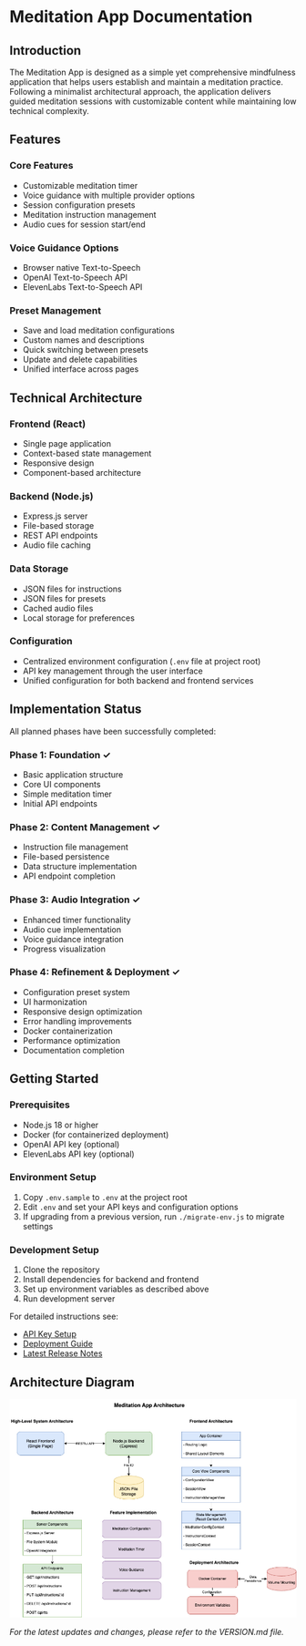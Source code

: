 # Meditation App Documentation

## Introduction

The Meditation App is designed as a simple yet comprehensive mindfulness application that helps users establish and maintain a meditation practice. Following a minimalist architectural approach, the application delivers guided meditation sessions with customizable content while maintaining low technical complexity.

## Features

### Core Features
- Customizable meditation timer
- Voice guidance with multiple provider options
- Session configuration presets
- Meditation instruction management
- Audio cues for session start/end

### Voice Guidance Options
- Browser native Text-to-Speech
- OpenAI Text-to-Speech API
- ElevenLabs Text-to-Speech API

### Preset Management
- Save and load meditation configurations
- Custom names and descriptions
- Quick switching between presets
- Update and delete capabilities
- Unified interface across pages

## Technical Architecture

### Frontend (React)
- Single page application
- Context-based state management
- Responsive design
- Component-based architecture

### Backend (Node.js)
- Express.js server
- File-based storage
- REST API endpoints
- Audio file caching

### Data Storage
- JSON files for instructions
- JSON files for presets
- Cached audio files
- Local storage for preferences

### Configuration
- Centralized environment configuration (`.env` file at project root)
- API key management through the user interface
- Unified configuration for both backend and frontend services

## Implementation Status

All planned phases have been successfully completed:

### Phase 1: Foundation ✓
- Basic application structure
- Core UI components
- Simple meditation timer
- Initial API endpoints

### Phase 2: Content Management ✓
- Instruction file management
- File-based persistence
- Data structure implementation
- API endpoint completion

### Phase 3: Audio Integration ✓
- Enhanced timer functionality
- Audio cue implementation
- Voice guidance integration
- Progress visualization

### Phase 4: Refinement & Deployment ✓
- Configuration preset system
- UI harmonization
- Responsive design optimization
- Error handling improvements
- Docker containerization
- Performance optimization
- Documentation completion

## Getting Started

### Prerequisites
- Node.js 18 or higher
- Docker (for containerized deployment)
- OpenAI API key (optional)
- ElevenLabs API key (optional)

### Environment Setup
1. Copy `.env.sample` to `.env` at the project root
2. Edit `.env` and set your API keys and configuration options
3. If upgrading from a previous version, run `./migrate-env.js` to migrate settings

### Development Setup
1. Clone the repository
2. Install dependencies for backend and frontend
3. Set up environment variables as described above
4. Run development server

For detailed instructions see:
- [API Key Setup](./backend/API_KEY_INSTRUCTIONS.md)
- [Deployment Guide](./Deployment.md)
- [Latest Release Notes](./RELEASE-1.5.0.md)

## Architecture Diagram

![Meditation App Architecture](./assets/meditation-app-architecture.png)

*For the latest updates and changes, please refer to the VERSION.md file.*